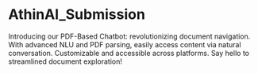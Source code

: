 # AthinAI_Submission
Introducing our PDF-Based Chatbot: revolutionizing document navigation. With advanced NLU and PDF parsing, easily access content via natural conversation. Customizable and accessible across platforms. Say hello to streamlined document exploration!
